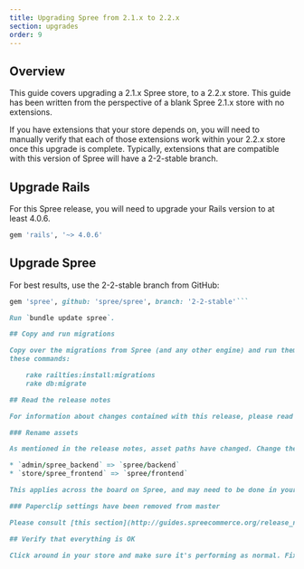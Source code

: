 ```yaml
---
title: Upgrading Spree from 2.1.x to 2.2.x
section: upgrades
order: 9
---
```


## Overview

This guide covers upgrading a 2.1.x Spree store, to a 2.2.x store. This
guide has been written from the perspective of a blank Spree 2.1.x store with
no extensions.

If you have extensions that your store depends on, you will need to manually
verify that each of those extensions work within your 2.2.x store once this
upgrade is complete. Typically, extensions that are compatible with this
version of Spree will have a 2-2-stable branch.

## Upgrade Rails

For this Spree release, you will need to upgrade your Rails version to at least 4.0.6.

```ruby
gem 'rails', '~> 4.0.6'
```

## Upgrade Spree

For best results, use the 2-2-stable branch from GitHub:

````ruby
gem 'spree', github: 'spree/spree', branch: '2-2-stable'```

Run `bundle update spree`.

## Copy and run migrations

Copy over the migrations from Spree (and any other engine) and run them using
these commands:

    rake railties:install:migrations
    rake db:migrate

## Read the release notes

For information about changes contained with this release, please read the [2.2.0 Release Notes](http://guides.spreecommerce.org/release_notes/spree_2_2_0.html).

### Rename assets

As mentioned in the release notes, asset paths have changed. Change the references on the left, to the ones on the right:

* `admin/spree_backend` => `spree/backend`
* `store/spree_frontend` => `spree/frontend`

This applies across the board on Spree, and may need to be done in your store's extensions.

### Paperclip settings have been removed from master

Please consult [this section](http://guides.spreecommerce.org/release_notes/spree_2_2_0.html#paperclip-settings-have-been-removed) of the release notes if you were using custom Paperclip settings. This will direct you what to do in that particular case.

## Verify that everything is OK

Click around in your store and make sure it's performing as normal. Fix any deprecation warnings you see.
````
